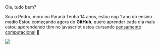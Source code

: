 Ola, tudo bem?

Sou o Pedro, moro no Paraná 
Tenho 14 anos, estou nop 1 ano do ensino medio 
Estou começando agora do **GitHub**, quero aprender cada dia mais 
estou aporendendo tbm no javascript
estou cursando [pensamento computacional](https://blog.conexia.com.br/pensamento-computacional/#:~:text=O%20que%20%C3%A9%20pensamento%20computacional,forma%20cr%C3%ADtica%2C%20criativa%20e%20estrat%C3%A9gica.0)
:trident:



![](https://img.shields.io/badge/JavaScript-323330?style=for-the-badge&logo=javascript&logoColor=F7DF1E)

